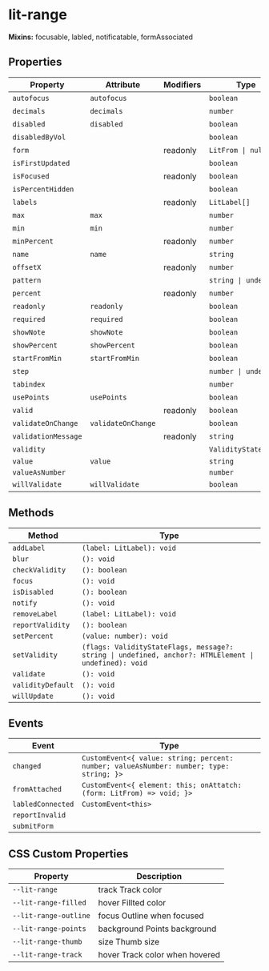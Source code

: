 # lit-range

<lit-range></lit-range>

**Mixins:** focusable, labled, notificatable, formAssociated

## Properties

| Property            | Attribute          | Modifiers | Type                  | Default |
|---------------------|--------------------|-----------|-----------------------|---------|
| `autofocus`         | `autofocus`        |           | `boolean`             | false   |
| `decimals`          | `decimals`         |           | `number`              | 8       |
| `disabled`          | `disabled`         |           | `boolean`             | false   |
| `disabledByVol`     |                    |           | `boolean`             | true    |
| `form`              |                    | readonly  | `LitFrom \| null`     |         |
| `isFirstUpdated`    |                    |           | `boolean`             | false   |
| `isFocused`         |                    | readonly  | `boolean`             |         |
| `isPercentHidden`   |                    |           | `boolean`             | true    |
| `labels`            |                    | readonly  | `LitLabel[]`          |         |
| `max`               | `max`              |           | `number`              | "NaN"   |
| `min`               | `min`              |           | `number`              | "NaN"   |
| `minPercent`        |                    | readonly  | `number`              |         |
| `name`              | `name`             |           | `string`              | ""      |
| `offsetX`           |                    | readonly  | `number`              |         |
| `pattern`           |                    |           | `string \| undefined` | ""      |
| `percent`           |                    | readonly  | `number`              |         |
| `readonly`          | `readonly`         |           | `boolean`             | false   |
| `required`          | `required`         |           | `boolean`             | false   |
| `showNote`          | `showNote`         |           | `boolean`             | false   |
| `showPercent`       | `showPercent`      |           | `boolean`             | false   |
| `startFromMin`      | `startFromMin`     |           | `boolean`             | false   |
| `step`              |                    |           | `number \| undefined` | "NaN"   |
| `tabindex`          |                    |           | `number`              | 0       |
| `usePoints`         | `usePoints`        |           | `boolean`             | false   |
| `valid`             |                    | readonly  | `boolean`             |         |
| `validateOnChange`  | `validateOnChange` |           | `boolean`             | false   |
| `validationMessage` |                    | readonly  | `string`              |         |
| `validity`          |                    |           | `ValidityStateFlags`  | {}      |
| `value`             | `value`            |           | `string`              |         |
| `valueAsNumber`     |                    |           | `number`              |         |
| `willValidate`      | `willValidate`     |           | `boolean`             | true    |

## Methods

| Method            | Type                                             |
|-------------------|--------------------------------------------------|
| `addLabel`        | `(label: LitLabel): void`                        |
| `blur`            | `(): void`                                       |
| `checkValidity`   | `(): boolean`                                    |
| `focus`           | `(): void`                                       |
| `isDisabled`      | `(): boolean`                                    |
| `notify`          | `(): void`                                       |
| `removeLabel`     | `(label: LitLabel): void`                        |
| `reportValidity`  | `(): boolean`                                    |
| `setPercent`      | `(value: number): void`                          |
| `setValidity`     | `(flags: ValidityStateFlags, message?: string \| undefined, anchor?: HTMLElement \| undefined): void` |
| `validate`        | `(): void`                                       |
| `validityDefault` | `(): void`                                       |
| `willUpdate`      | `(): void`                                       |

## Events

| Event             | Type                                             |
|-------------------|--------------------------------------------------|
| `changed`         | `CustomEvent<{ value: string; percent: number; valueAsNumber: number; type: string; }>` |
| `fromAttached`    | `CustomEvent<{ element: this; onAttatch: (form: LitFrom) => void; }>` |
| `labledConnected` | `CustomEvent<this>`                              |
| `reportInvalid`   |                                                  |
| `submitForm`      |                                                  |

## CSS Custom Properties

| Property              | Description                    |
|-----------------------|--------------------------------|
| `--lit-range`         | track Track color              |
| `--lit-range-filled`  | hover Fillted color            |
| `--lit-range-outline` | focus Outline when focused     |
| `--lit-range-points`  | background Points background   |
| `--lit-range-thumb`   | size Thumb size                |
| `--lit-range-track`   | hover Track color when hovered |
